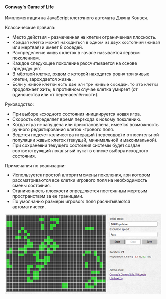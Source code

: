 #### Conway's Game of Life

Имплементация на JavaScript клеточного автомата Джона Конвея.

Классические правила:
* Место действия - размеченная на клетки ограниченная плоскость.
* Каждая клетка может находиться в одном из двух состояний (живая или мертвая) и имеет 8 соседей.
* Распределение живых клеток в начале называется первым поколением.
* Каждое следующее поколение рассчитывается на основе предыдущего.
* В мёртвой клетке, рядом с которой находится ровно три живые клетки, зарождается жизнь.
* Если у живой клетки есть две или три живые соседки, то эта клетка продолжает жить; в противном случае клетка умирает (от одиночества или от перенаселённости).

Руководство:
* При выборе исходного состояния инициируется новая игра.
* Скорость определяет время перехода к новому поколению.
* Когда игра не запущена или приостановлена, имеется возможность ручного редактирования клеток игрового поля.
* Ведется подсчет количества итераций (переходов) и относительной популяции живых клеток (текущей, минимальной и максимальной).
* При сохранении текущего состояния системы будет создан соответствующий локальный пункт в списке выбора исходного состояния.

Примечания по реализации:
* Используется простой алгоритм смены поколения, при котором рассматриваются все клетки игрового поля на необходимость смены состояния.
* Оганиченность плоскости определяется постоянным мертвым пространством за ее границами.
* По умолчанию размеры игрового поля расчитываются автоматически.

![Preview](/img/preview.png)
